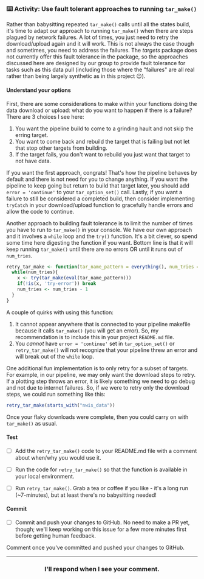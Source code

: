 
### :keyboard: Activity: Use fault tolerant approaches to running `tar_make()`

Rather than babysitting repeated `tar_make()` calls until all the states build, it's time to adapt our approach to running `tar_make()` when there are steps plagued by network failures. A lot of times, you just need to retry the download/upload again and it will work. This is not always the case though and sometimes, you need to address the failures. The *targets* package does not currently offer this fault tolerance in the package, so the approaches discussed here are designed by our group to provide fault tolerance for tasks such as this data pull (including those where the "failures" are all real rather than being largely synthetic as in this project :wink:). 

#### Understand your options

First, there are some considerations to make within your functions doing the data download or upload: what do you want to happen if there is a failure? There are 3 choices I see here: 

1. You want the pipeline build to come to a grinding hault and not skip the erring target.
2. You want to come back and rebuild the target that is failing but not let that stop other targets from building.
3. If the target fails, you don't want to rebuild you just want that target to not have data. 

If you want the first approach, congrats! That's how the pipeline behaves by default and there is not need for you to change anything. If you want the pipeline to keep going but return to build that target later, you should add `error = 'continue'` to your `tar_option_set()` call. Lastly, if you want a failure to still be considered a completed build, then consider implementing `tryCatch` in your download/upload function to gracefully handle errors and allow the code to continue.

Another approach to building fault tolerance is to limit the number of times you have to run to `tar_make()` in your console. We have our own approach and it involves a `while` loop and the `try()` function. It's a bit clever, so spend some time here digesting the function if you want. Bottom line is that it will keep running `tar_make()` until there are no errors OR until it runs out of `num_tries`.

```r
retry_tar_make <- function(tar_name_pattern = everything(), num_tries = 10) {
  while(num_tries){
    x <- try(tar_make(eval(tar_name_pattern)))
    if(!is(x, 'try-error')) break
    num_tries <- num_tries - 1
  }
}
```

A couple of quirks with using this function: 

1. It cannot appear anywhere that is connected to your pipeline makefile because it calls `tar_make()` (you will get an error). So, my recommendation is to include this in your project `README.md` file.
2. You _cannot_ have `error = 'continue'` set in `tar_option_set()` or `retry_tar_make()` will not recognize that your pipeline threw an error and will break out of the `while` loop.

One additional fun implementation is to only retry for a subset of targets. For example, in our pipeline, we may only want the download steps to retry. If a plotting step throws an error, it is likely something we need to go debug and not due to internet failures. So, if we were to retry only the download steps, we could run something like this:

```r
retry_tar_make(starts_with("nwis_data"))
```

Once your flaky downloads were complete, then you could carry on with `tar_make()` as usual.

#### Test

- [ ] Add the `retry_tar_make()` code to your README.md file with a comment about when/why you would use it.

- [ ] Run the code for `retry_tar_make()` so that the function is available in your local environment.

- [ ] Run `retry_tar_make()`. Grab a tea or coffee if you like - it's a long run (~7-minutes), but at least there's no babysitting needed!

#### Commit

- [ ] Commit and push your changes to GitHub. No need to make a PR yet, though; we'll keep working on this issue for a few more minutes first before getting human feedback.

Comment once you've committed and pushed your changes to GitHub.

<hr><h3 align="center">I'll respond when I see your comment.</h3>
